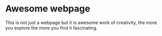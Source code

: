 # Awesome webpage
This is not just a webpage but it is awesome work of creativity, the more you explore the more you find it fascinating.